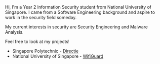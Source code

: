 Hi, I'm a Year 2 Information Security student from National University of Singapore. I came from a Software Engineering background and aspire to work in the security field someday.

My current interests in security are Security Engineering and Malware Analysis. 


Feel free to look at my projects!

* Singapore Polytechnic - [Directie](https://github.com/pinyoko573/directie)
* National University of Singapore - [WifiGuard](https://github.com/pinyoko573/SponsoredByPekoVPN)
<!--
**pinyoko573/pinyoko573** is a ✨ _special_ ✨ repository because its `README.md` (this file) appears on your GitHub profile.

Here are some ideas to get you started:

- 🔭 I’m currently working on ...
- 🌱 I’m currently learning ...
- 👯 I’m looking to collaborate on ...
- 🤔 I’m looking for help with ...
- 💬 Ask me about ...
- 📫 How to reach me: ...
- 😄 Pronouns: ...
- ⚡ Fun fact: ...
-->
